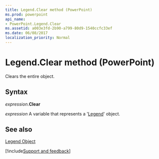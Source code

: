 ```yaml
---
title: Legend.Clear method (PowerPoint)
ms.prod: powerpoint
api_name:
- PowerPoint.Legend.Clear
ms.assetid: a003e3fd-2b90-a799-80d9-1540ccfc33ef
ms.date: 06/08/2017
localization_priority: Normal
---
```



# Legend.Clear method (PowerPoint)

Clears the entire object.


## Syntax

_expression_.**Clear**

_expression_ A variable that represents a '[Legend](PowerPoint.Legend.md)' object.


## See also


[Legend Object](PowerPoint.Legend.md)

[!include[Support and feedback](~/includes/feedback-boilerplate.md)]